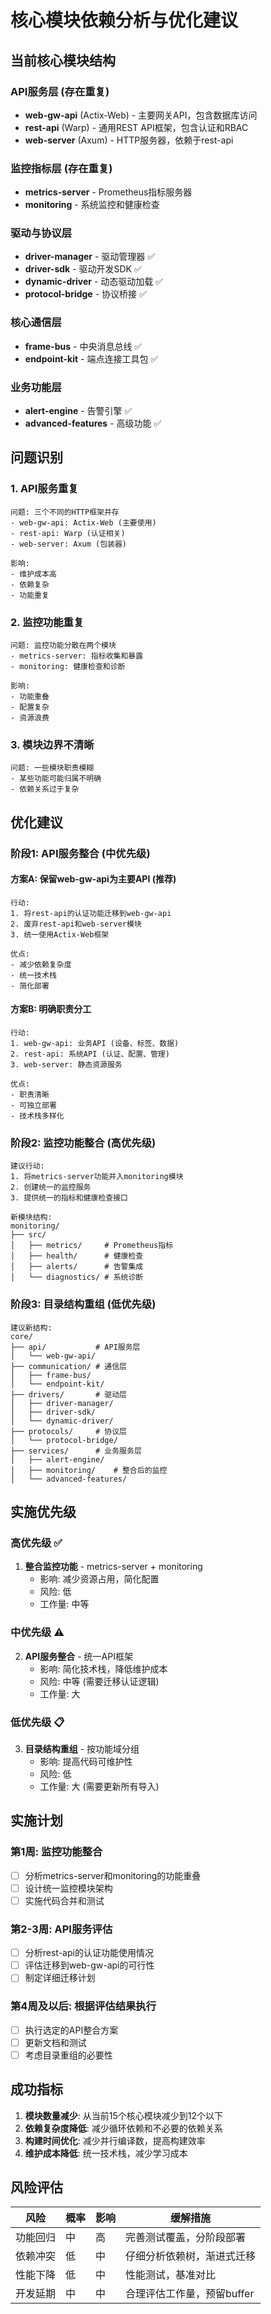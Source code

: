 # 核心模块依赖分析与优化建议

## 当前核心模块结构

### API服务层 (存在重复)
- **web-gw-api** (Actix-Web) - 主要网关API，包含数据库访问
- **rest-api** (Warp) - 通用REST API框架，包含认证和RBAC  
- **web-server** (Axum) - HTTP服务器，依赖于rest-api

### 监控指标层 (存在重复)
- **metrics-server** - Prometheus指标服务器
- **monitoring** - 系统监控和健康检查

### 驱动与协议层
- **driver-manager** - 驱动管理器 ✅
- **driver-sdk** - 驱动开发SDK ✅
- **dynamic-driver** - 动态驱动加载 ✅
- **protocol-bridge** - 协议桥接 ✅

### 核心通信层
- **frame-bus** - 中央消息总线 ✅
- **endpoint-kit** - 端点连接工具包 ✅

### 业务功能层
- **alert-engine** - 告警引擎 ✅
- **advanced-features** - 高级功能 ✅

## 问题识别

### 1. API服务重复
```
问题: 三个不同的HTTP框架并存
- web-gw-api: Actix-Web (主要使用)
- rest-api: Warp (认证相关)  
- web-server: Axum (包装器)

影响: 
- 维护成本高
- 依赖复杂  
- 功能重复
```

### 2. 监控功能重复
```
问题: 监控功能分散在两个模块
- metrics-server: 指标收集和暴露
- monitoring: 健康检查和诊断

影响:
- 功能重叠
- 配置复杂
- 资源浪费
```

### 3. 模块边界不清晰
```
问题: 一些模块职责模糊
- 某些功能可能归属不明确
- 依赖关系过于复杂
```

## 优化建议

### 阶段1: API服务整合 (中优先级)

#### 方案A: 保留web-gw-api为主要API (推荐)
```
行动:
1. 将rest-api的认证功能迁移到web-gw-api
2. 废弃rest-api和web-server模块
3. 统一使用Actix-Web框架

优点:
- 减少依赖复杂度
- 统一技术栈
- 简化部署
```

#### 方案B: 明确职责分工
```
行动:
1. web-gw-api: 业务API (设备、标签、数据)
2. rest-api: 系统API (认证、配置、管理)
3. web-server: 静态资源服务

优点:
- 职责清晰
- 可独立部署
- 技术栈多样化
```

### 阶段2: 监控功能整合 (高优先级)

```
建议行动:
1. 将metrics-server功能并入monitoring模块
2. 创建统一的监控服务
3. 提供统一的指标和健康检查接口

新模块结构:
monitoring/
├── src/
│   ├── metrics/     # Prometheus指标
│   ├── health/      # 健康检查
│   ├── alerts/      # 告警集成
│   └── diagnostics/ # 系统诊断
```

### 阶段3: 目录结构重组 (低优先级)

```
建议新结构:
core/
├── api/           # API服务层
│   └── web-gw-api/
├── communication/ # 通信层
│   ├── frame-bus/
│   └── endpoint-kit/
├── drivers/       # 驱动层
│   ├── driver-manager/
│   ├── driver-sdk/
│   └── dynamic-driver/
├── protocols/     # 协议层
│   └── protocol-bridge/
├── services/      # 业务服务层
│   ├── alert-engine/
│   ├── monitoring/    # 整合后的监控
│   └── advanced-features/
```

## 实施优先级

### 高优先级 ✅
1. **整合监控功能** - metrics-server + monitoring
   - 影响: 减少资源占用，简化配置
   - 风险: 低
   - 工作量: 中等

### 中优先级 ⚠️
2. **API服务整合** - 统一API框架
   - 影响: 简化技术栈，降低维护成本
   - 风险: 中等 (需要迁移认证逻辑)
   - 工作量: 大

### 低优先级 📋
3. **目录结构重组** - 按功能域分组
   - 影响: 提高代码可维护性
   - 风险: 低
   - 工作量: 大 (需要更新所有导入)

## 实施计划

### 第1周: 监控功能整合
- [ ] 分析metrics-server和monitoring的功能重叠
- [ ] 设计统一监控模块架构
- [ ] 实施代码合并和测试

### 第2-3周: API服务评估
- [ ] 分析rest-api的认证功能使用情况
- [ ] 评估迁移到web-gw-api的可行性
- [ ] 制定详细迁移计划

### 第4周及以后: 根据评估结果执行
- [ ] 执行选定的API整合方案
- [ ] 更新文档和测试
- [ ] 考虑目录重组的必要性

## 成功指标

1. **模块数量减少**: 从当前15个核心模块减少到12个以下
2. **依赖复杂度降低**: 减少循环依赖和不必要的依赖关系
3. **构建时间优化**: 减少并行编译数，提高构建效率
4. **维护成本降低**: 统一技术栈，减少学习成本

## 风险评估

| 风险 | 概率 | 影响 | 缓解措施 |
|------|------|------|----------|
| 功能回归 | 中 | 高 | 完善测试覆盖，分阶段部署 |
| 依赖冲突 | 低 | 中 | 仔细分析依赖树，渐进式迁移 |
| 性能下降 | 低 | 中 | 性能测试，基准对比 |
| 开发延期 | 中 | 中 | 合理评估工作量，预留buffer |